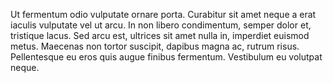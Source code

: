 Ut fermentum odio vulputate ornare porta. Curabitur sit amet neque a erat iaculis vulputate vel ut arcu. In non libero condimentum, semper dolor et, tristique lacus. Sed arcu est, ultrices sit amet nulla in, imperdiet euismod metus. Maecenas non tortor suscipit, dapibus magna ac, rutrum risus. Pellentesque eu eros quis augue finibus fermentum. Vestibulum eu volutpat neque.